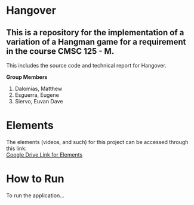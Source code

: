 # Hangover
## This is a repository for the implementation of a variation of a Hangman game for a requirement in the course CMSC 125 - M.

This includes the source code and technical report for Hangover.

**Group Members**
  1. Dalomias, Matthew
  2. Esguerra, Eugene 
  3. Siervo, Euvan Dave

# Elements

The elements (videos, and such) for this project can be accessed through this link:<br/>
[Google Drive Link for Elements](https://drive.google.com/drive/folders/1Il7qDbXSA1z9Wi97Sb6Amgke5ejAP4kV?usp=sharing)<br/>

# How to Run

To run the application...
